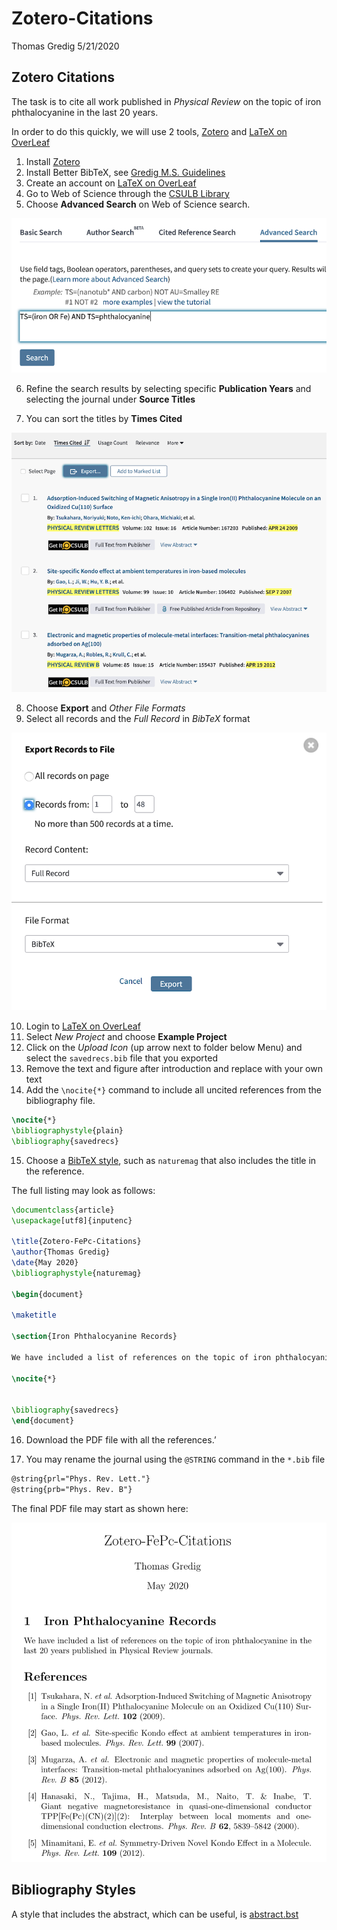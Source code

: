 Zotero-Citations
================
Thomas Gredig
5/21/2020

## Zotero Citations

The task is to cite all work published in *Physical Review* on the topic
of iron phthalocyanine in the last 20 years.

In order to do this quickly, we will use 2 tools,
[Zotero](https://www.zotero.org/) and [LaTeX on
OverLeaf](https://www.overleaf.com/)

1.  Install [Zotero](https://www.zotero.org/)
2.  Install Better BibTeX, see [Gredig M.S.
    Guidelines](https://github.com/thomasgredig/MSthesis-Guidelines#references)
3.  Create an account on [LaTeX on OverLeaf](https://www.overleaf.com/)
4.  Go to Web of Science through the [CSULB
    Library](https://www.csulb.edu/university-library)
5.  Choose **Advanced Search** on Web of Science search.

![Web of Science Advanced Search](images/WebOfScience-Search.png)

6.  Refine the search results by selecting specific **Publication
    Years** and selecting the journal under **Source Titles**

7.  You can sort the titles by **Times Cited**

![Web of Science Search Results](images/WebOfScience-Results.png)

8.  Choose **Export** and *Other File Formats*
9.  Select all records and the *Full Record* in *BibTeX* format

![Web of Science Export](images/WebOfScience-Export.png)

10. Login to [LaTeX on OverLeaf](https://www.overleaf.com/)
11. Select *New Project* and choose **Example Project**
12. Click on the *Upload Icon* (up arrow next to folder below Menu) and
    select the `savedrecs.bib` file that you exported
13. Remove the text and figure after introduction and replace with your
    own text
14. Add the `\nocite{*}` command to include all uncited references from
    the bibliography file.

<!-- end list -->

``` latex
\nocite{*}
\bibliographystyle{plain}
\bibliography{savedrecs}
```

15. Choose a [BibTeX
    style](https://www.overleaf.com/learn/latex/Questions/Which_BibTeX_Styles_are_Available_on_Overleaf%3F),
    such as `naturemag` that also includes the title in the reference.

The full listing may look as follows:

``` latex
\documentclass{article}
\usepackage[utf8]{inputenc}

\title{Zotero-FePc-Citations}
\author{Thomas Gredig}
\date{May 2020}
\bibliographystyle{naturemag}

\begin{document}

\maketitle

\section{Iron Phthalocyanine Records}

We have included a list of references on the topic of iron phthalocyanine in the last 20 years published in Physical Review journals.

\nocite{*}


\bibliography{savedrecs}
\end{document}
```

16. Download the PDF file with all the references.’

17. You may rename the journal using the `@STRING` command in the
    `*.bib` file

<!-- end list -->

``` latex
@string{prl="Phys. Rev. Lett."}
@string{prb="Phys. Rev. B"}
```

The final PDF file may start as shown here:

![PDF file with references: beginning](images/Zotero-Generated-PDF.png)

## Bibliography Styles

A style that includes the abstract, which can be useful, is
[abstract.bst](http://mirrors.ctan.org/biblio/bibtex/contrib/misc/abstract.bst)
